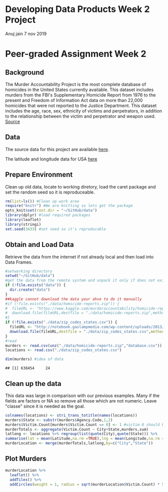 Developing Data Products Week 2 Project
================
Anuj jain
7 nov 2019

Peer-graded Assignment Week 2
=============================

Background
----------

The Murder Accountability Project is the most complete database of homicides in the United States currently available. This dataset includes murders from the FBI's Supplementary Homicide Report from 1976 to the present and Freedom of Information Act data on more than 22,000 homicides that were not reported to the Justice Department. This dataset includes the age, race, sex, ethnicity of victims and perpetrators, in addition to the relationship between the victim and perpetrator and weapon used. [Source](https://www.kaggle.com/murderaccountability/homicide-reports)

Data
----

The source data for this project are available [here](https://www.kaggle.com/murderaccountability/homicide-reports/downloads/homicide-reports.zip).

The latitude and longitude data for USA [here](http://notebook.gaslampmedia.com/wp-content/uploads/2013/08/zip_codes_states.csv)

Prepare Environment
-------------------

Clean up old data, locate to working diretory, load the caret package and set the random seed so it is reproduceable.

``` r
rm(list=ls()) #Clean up work area
require("knitr") #We are knitting so lets get the package
opts_knit$set(root.dir = "~/GitHub/data")
library(dplyr) #load required packages
library(leaflet)
library(stringi)
set.seed(3433) #set seed so it's reproducable
```

Obtain and Load Data
--------------------

Retrieve the data from the internet if not already local and then load into Data Frames.

``` r
#setworking directory
setwd("~/GitHub/data")
#get the data from the remote system and unpack it only if does not exist
if (!file.exists("data")) {
  dir.create("data")
}
##kaggle cannot download the data your ahve to do it manually
#if (!file.exists("./data/homicide-reports.zip")) {
#  fileURL <- "https://www.kaggle.com/murderaccountability/homicide-reports/downloads/homicide-reports.zip"
#  download.file(fileURL,destfile = "./data/homicide-reports.zip",method="libcurl")
#}
if (!file.exists("./data/zip_codes_states.csv")) {
  fileURL <- "http://notebook.gaslampmedia.com/wp-content/uploads/2013/08/zip_codes_states.csv"
  download.file(fileURL,destfile = "./data/zip_codes_states.csv",method="libcurl")
}
#read 
murders <- read.csv(unz("./data/homicide-reports.zip","database.csv"))
locations <- read.csv("./data/zip_codes_states.csv")

dim(murders) #idea of data
```

    ## [1] 638454     24

Clean up the data
-----------------

This data was large in comparison with our previous examples. Many if the fields are factors or NA so remove all those which are not numeric. Leave "classe" since it is needed as the goal.

``` r
colnames(locations) <- stri_trans_totitle(names(locations))
murders$State <- substr(murders$Agency.Code,1,2)
murders$Victim.Count[murders$Victim.Count == 0] <- 1 #victim 0 should be 1
murderTotals <- aggregate(Victim.Count ~ City+State,murders,sum)
latlong <- locations %>% regroup(list(quote(City),quote(State))) %>%
summarise(lat = mean(Latitude,na.rm =TRUE),lng = mean(Longitude,na.rm =TRUE))
murderLocation <- merge(murderTotals,latlong,by=c("City","State"))
```

Plot Murders
------------

``` r
murderLocation %>%  
  leaflet() %>%
  addTiles() %>%
  addCircles(weight = 1, radius = sqrt(murderLocation$Victim.Count) * 5000)
```
